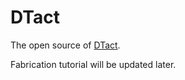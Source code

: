 # DTact
The open source of [DTact](https://sites.google.com/view/dtact-sensor).

Fabrication tutorial will be updated later.
